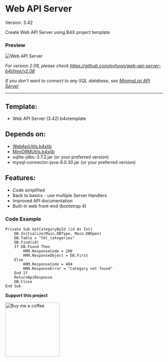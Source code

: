 # Web API Server

Version: 3.42

Create Web API Server using B4X project template

### Preview
![Web API Server](../main/web-api-server-b4j.png)

*For version 2.08, please check https://github.com/pyhoon/web-api-server-b4j/tree/v2.08*

*If you don't want to connect to any SQL database, see [MinimaList API Server](https://github.com/pyhoon/minimalist-api-b4j)*

---

## Template:
- Web API Server (3.42).b4xtemplate

## Depends on:
- [WebApiUtils.b4xlib](https://github.com/pyhoon/WebApiUtils-B4J)
- [MiniORMUtils.b4xlib](https://github.com/pyhoon/MiniORMUtils-B4X)
- sqlite-jdbc-3.7.2.jar (or your preferred version)
- mysql-connector-java-8.0.30.jar (or your preferred version)

## Features:
- Code simplified
- Back to basics - use multiple Server Handlers
- Improved API documentation
- Built-in web front-end (bootstrap 4)

### Code Example
```basic
Private Sub GetCategoryById (id As Int)
	DB.Initialize(Main.DBType, Main.DBOpen)
	DB.Table = "tbl_categories"
	DB.Find(id)
	If DB.Found Then
		HRM.ResponseCode = 200
		HRM.ResponseObject = DB.First
	Else
		HRM.ResponseCode = 404
		HRM.ResponseError = "Category not found"
	End If
	ReturnApiResponse
	DB.Close
End Sub
```

**Support this project**

<a href="https://paypal.me/aeric80/"><img src="https://cdn.buymeacoffee.com/buttons/default-orange.png" width="174" title="Buy me a coffee" /></a>
